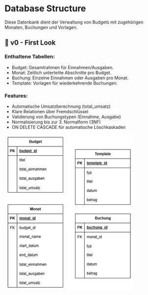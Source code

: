 # Database Structure
Diese Datenbank dient der Verwaltung von Budgets mit zugehörigen Monaten, Buchungen und Vorlagen.

## 📄 v0 - First Look
### Enthaltene Tabellen:
- Budget: Gesamtrahmen für Einnahmen/Ausgaben.
- Monat: Zeitlich unterteilte Abschnitte pro Budget.
- Buchung: Einzelne Einnahmen oder Ausgaben pro Monat.
- Template: Vorlagen für wiederkehrende Buchungen.

### Features:
- Automatische Umsatzberechnung (total_umsatz)
- Klare Relationen über Fremdschlüssel
- Validierung von Buchungstypen (Einnahme, Ausgabe)
- Normalisierung bis zur 3. Normalform (3NF)
- ON DELETE CASCADE für automatische Löschkaskaden

![v0-EnityRelation](XRBT_EntityRelation.png)